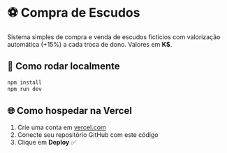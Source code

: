 # ⚽ Compra de Escudos

Sistema simples de compra e venda de escudos fictícios com valorização automática (+15%) a cada troca de dono. Valores em **K$**.

## 🚀 Como rodar localmente
```bash
npm install
npm run dev
```

## 🌐 Como hospedar na Vercel
1. Crie uma conta em [vercel.com](https://vercel.com)
2. Conecte seu repositório GitHub com este código
3. Clique em **Deploy** ✅
